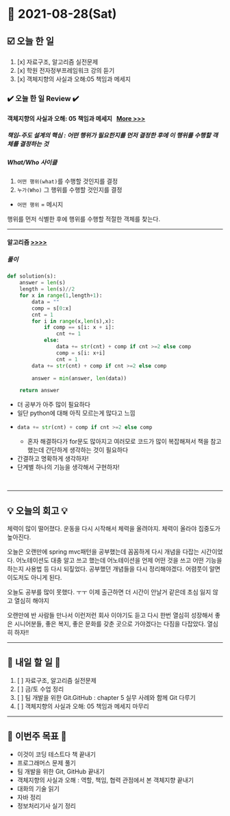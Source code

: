 # 📆 2021-08-28(Sat)
## ☑️ 오늘 한 일 
1. [x] 자료구조, 알고리즘 실전문제
2. [x] 학원 전자정부프레임워크 강의 듣기
3. [x] 객체지향의 사실과 오해:05 책임과 메세지 

### ✔️ 오늘 한 일 Review ✔️

#### 객체지향의 사실과 오해: 05 책임과 메세지  &nbsp; [More >>>](https://github.com/Kyuwon53/library_books_record/blob/main/The_Essence_of_Object-Orientation/Chapter05-Responsibilities_Messages.md)
##### 책임-주도 설계의 핵심 : 어떤 행위가 필요한지를 먼저 결정한 후에 이 행위를 수행할 객체를 결정하는 것

##### What/Who 사이클 
1. `어떤 행위(what)`를 수행할 것인지를 결정 
2. `누가(Who)` 그 행위를 수행할 것인지를 결정 
- `어떤 행위` = 메시지 

행위를 먼저 식별한 후에 행위를 수행할 적절한 객체를 찾는다. 
<br>
***
#### 알고리즘 [>>>>](https://github.com/Kyuwon53/Python-algorithm/blob/main/Chapther12-Implementation/09String_Compression.py)
##### 풀이
```python
def solution(s):
    answer = len(s)
    length = len(s)//2
    for x in range(1,length+1):
        data = ""
        comp = s[0:x]
        cnt = 1
        for i in range(x,len(s),x):
            if comp == s[i: x + i]:
                cnt += 1
            else:
                data += str(cnt) + comp if cnt >=2 else comp
                comp = s[i: x+i]
                cnt = 1
        data += str(cnt) + comp if cnt >=2 else comp

        answer = min(answer, len(data))

    return answer

```
- 더 공부가 아주 많이 필요하다
- 일단 python에 대해 아직 모르는게 많다고 느낌
-
  ```python 
  data += str(cnt) + comp if cnt >=2 else comp 
  ``` 
  - 혼자 해결하다가 for문도 많아지고 여러모로 코드가 많이 복잡해져서 책을 참고했는데 간단하게 생각하는 것이 필요하다
- 간결하고 명확하게 생각하자! 
- 단계별 하나의 기능을 생각해서 구현하자! 
<br>
  
***


## 💡 오늘의 회고 💡

체력이 많이 떨어졌다. 운동을 다시 시작해서 체력을 올려야지. 체력이 올라야 집중도가 높아진다.

오늘은 오랜만에 spring mvc패턴을 공부했는데 꼼꼼하게 다시 개념을 다잡는 시간이었다. 어노테이션도 대충 알고 쓰고 했는데 어노테이션을 
언제 어떤 것을 쓰고 어떤 기능을 하는지 사용법 등 다시 되짚었다. 공부했던 개념들을 다시 정리해야겠다. 어렴풋이 알면 이도저도 아니게 된다. 

오늘도 공부를 많이 못했다. ㅜㅜ 이제 출근하면 더 시간이 안날거 같은데 초심 잃지 않고 열심히 해야지 

오랜만에 반 사람들 만나서 이런저런 회사 이야기도 듣고 다시 한번 열심히 성장해서 좋은 시니어분들, 좋은 복지, 좋은 문화를 갖춘 곳으로 가야겠다는 
다짐을 다잡았다. 열심히 하자!! 



***

## 🎯 내일 할 일 🎯
1. [ ] 자료구조, 알고리즘 실전문제 
2. [ ] 금/토 수업 정리   
3. [ ] 팀 개발을 위한 Git.GitHub : chapter 5 실무 사례와 함께 Git 다루기 
4. [ ] 객체지향의 사실과 오해: 05 책임과 메세지 마무리 
***
## 🏁 이번주 목표 🏁
- 이것이 코딩 테스트다 책 끝내기
- 프로그래머스 문제 풀기 
- 팀 개발을 위한 Git, GitHub 끝내기
- 객체지향의 사실과 오해 : 역할, 책임, 협력 관점에서 본 객체지향 끝내기
- 대화의 기술 읽기
- 자바 정리 
- 정보처리기사 실기 정리 

